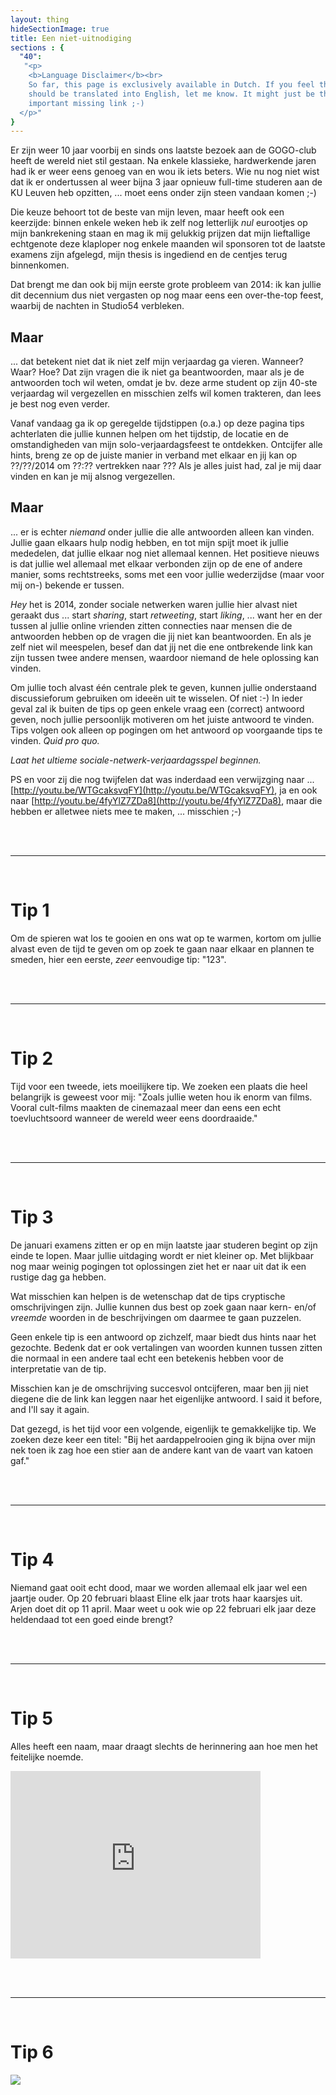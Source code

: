 ```yaml
---
layout: thing
hideSectionImage: true
title: Een niet-uitnodiging
sections : {
  "40":
   "<p>
    <b>Language Disclaimer</b><br>
    So far, this page is exclusively available in Dutch. If you feel that it
    should be translated into English, let me know. It might just be that
    important missing link ;-)
  </p>"
}
---
```


Er zijn weer 10 jaar voorbij en sinds ons laatste bezoek aan de GOGO-club heeft
de wereld niet stil gestaan. Na enkele klassieke, hardwerkende jaren had ik er
weer eens genoeg van en wou ik iets beters. Wie nu nog niet wist dat ik er
ondertussen al weer bijna 3 jaar opnieuw full-time studeren aan de KU Leuven
heb opzitten, ... moet eens onder zijn steen vandaan komen ;-)

Die keuze behoort tot de beste van mijn leven, maar heeft ook een keerzijde:
binnen enkele weken heb ik zelf nog letterlijk _nul_ eurootjes op mijn
bankrekening staan en mag ik mij gelukkig prijzen dat mijn lieftallige
echtgenote deze klaploper nog enkele maanden wil sponsoren tot de laatste
examens zijn afgelegd, mijn thesis is ingediend en de centjes terug binnenkomen.

Dat brengt me dan ook bij mijn eerste grote probleem van 2014: ik kan jullie
dit decennium dus niet vergasten op nog maar eens een over-the-top feest,
waarbij de nachten in Studio54 verbleken.

## Maar

... dat betekent niet dat ik niet zelf mijn verjaardag ga vieren. Wanneer?
Waar? Hoe? Dat zijn vragen die ik niet ga beantwoorden, maar als je de
antwoorden toch wil weten, omdat je bv. deze arme student op zijn 40-ste
verjaardag wil vergezellen en misschien zelfs wil komen trakteren, dan lees je
best nog even verder.

Vanaf vandaag ga ik op geregelde tijdstippen (o.a.) op deze pagina tips
achterlaten die jullie kunnen helpen om het tijdstip, de locatie en de
omstandigheden van mijn solo-verjaardagsfeest te ontdekken. Ontcijfer alle
hints, breng ze op de juiste manier in verband met elkaar en jij kan op
??/??/2014 om ??:?? vertrekken naar ??? Als je alles juist had, zal je mij daar
vinden en kan je mij alsnog vergezellen.

## Maar

... er is echter _niemand_ onder jullie die alle antwoorden alleen kan vinden.
Jullie gaan elkaars hulp nodig hebben, en tot mijn spijt moet ik jullie
mededelen, dat jullie elkaar nog niet allemaal kennen. Het positieve nieuws is
dat jullie wel allemaal met elkaar verbonden zijn op de ene of andere manier,
soms rechtstreeks, soms met een voor jullie wederzijdse (maar voor mij on-)
bekende er tussen.

_Hey_ het is 2014, zonder sociale netwerken waren jullie hier alvast niet
geraakt dus ... start _sharing_, start _retweeting_, start _liking_, ... want
her en der tussen al jullie online vrienden zitten connecties naar mensen die
de antwoorden hebben op de vragen die jij niet kan beantwoorden. En als je zelf
niet wil meespelen, besef dan dat jij net die ene ontbrekende link kan zijn
tussen twee andere mensen, waardoor niemand de hele oplossing kan vinden.

Om jullie toch alvast één centrale plek te geven, kunnen jullie onderstaand
discussieforum gebruiken om ideeën uit te wisselen. Of niet :-) In ieder geval
zal ik buiten de tips op geen enkele vraag een (correct) antwoord geven, noch
jullie persoonlijk motiveren om het juiste antwoord te vinden. Tips volgen ook
alleen op pogingen om het antwoord op voorgaande tips te vinden. _Quid pro quo._

_Laat het ultieme sociale-netwerk-verjaardagsspel beginnen._

PS en voor zij die nog twijfelen dat was inderdaad een verwijzging naar ...
[http://youtu.be/WTGcaksvqFY](http://youtu.be/WTGcaksvqFY), ja en ook naar
[http://youtu.be/4fyYlZ7ZDa8](http://youtu.be/4fyYlZ7ZDa8), maar die hebben er
alletwee niets mee te maken, ... misschien ;-)

<br><br>

---

<br>

# Tip 1

Om de spieren wat los te gooien en ons wat op te warmen, kortom om jullie
alvast even de tijd te geven om op zoek te gaan naar elkaar en plannen te
smeden, hier een eerste, _zeer_ eenvoudige tip: "123".

<br><br>

---

<br>

# Tip 2

Tijd voor een tweede, iets moeilijkere tip. We zoeken een plaats die heel
belangrijk is geweest voor mij: "Zoals jullie weten hou ik enorm van films.
Vooral cult-films maakten de cinemazaal meer dan eens een echt toevluchtsoord
wanneer de wereld weer eens doordraaide."

<br><br>

---

<br>

# Tip 3

De januari examens zitten er op en mijn laatste jaar studeren begint op zijn
einde te lopen. Maar jullie uitdaging wordt er niet kleiner op. Met blijkbaar
nog maar weinig pogingen tot oplossingen ziet het er naar uit dat ik een
rustige dag ga hebben.

Wat misschien kan helpen is de wetenschap dat de tips cryptische omschrijvingen
zijn. Jullie kunnen dus best op zoek gaan naar kern- en/of _vreemde_ woorden in
de beschrijvingen om daarmee te gaan puzzelen.

Geen enkele tip is een antwoord op zichzelf, maar biedt dus hints naar het
gezochte. Bedenk dat er ook vertalingen van woorden kunnen tussen zitten die
normaal in een andere taal echt een betekenis hebben voor de interpretatie van
de tip.

Misschien kan je de omschrijving succesvol ontcijferen, maar ben jij niet
diegene die de link kan leggen naar het eigenlijke antwoord. I said it before,
and I'll say it again.

Dat gezegd, is het tijd voor een volgende, eigenlijk te gemakkelijke tip. We
zoeken deze keer een titel: "Bij het aardappelrooien ging ik bijna over mijn
nek toen ik zag hoe een stier aan de andere kant van de vaart van katoen gaf."

<br><br>

---

<br>

# Tip 4

Niemand gaat ooit echt dood, maar we worden allemaal elk jaar wel een jaartje
ouder. Op 20 februari blaast Eline elk jaar trots haar kaarsjes uit. Arjen doet
dit op 11 april. Maar weet u ook wie op 22 februari elk jaar deze heldendaad
tot een goed einde brengt?

<br><br>

---

<br>

# Tip 5

Alles heeft een naam, maar draagt slechts de herinnering aan hoe men het
feitelijke noemde.

<iframe src="https://www.google.com/maps/embed?pb=!1m18!1m12!1m3!1d2494.8582331463804!2d4.621378500000011!3d51.29533289999999!2m3!1f0!2f0!3f0!3m2!1i1024!2i768!4f13.1!3m3!1m2!1s0x47c400fcae398669%3A0xf95f0d47bde3a2fe!2sVraagheideweg+65!5e0!3m2!1sen!2sbe!4v1398246066987" width="400" height="300" frameborder="0" style="border:0"></iframe>

<br><br>

---

<br>

# Tip 6

![](images/crossword.png)

<br><br>
